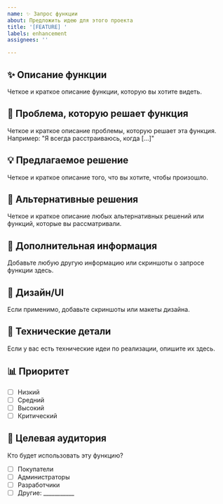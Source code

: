 ```yaml
---
name: ✨ Запрос функции
about: Предложить идею для этого проекта
title: '[FEATURE] '
labels: enhancement
assignees: ''

---
```


## ✨ Описание функции
Четкое и краткое описание функции, которую вы хотите видеть.

## 🎯 Проблема, которую решает функция
Четкое и краткое описание проблемы, которую решает эта функция. Например: "Я всегда расстраиваюсь, когда [...]"

## 💡 Предлагаемое решение
Четкое и краткое описание того, что вы хотите, чтобы произошло.

## 🔄 Альтернативные решения
Четкое и краткое описание любых альтернативных решений или функций, которые вы рассматривали.

## 📱 Дополнительная информация
Добавьте любую другую информацию или скриншоты о запросе функции здесь.

## 🎨 Дизайн/UI
Если применимо, добавьте скриншоты или макеты дизайна.

## 🔧 Технические детали
Если у вас есть технические идеи по реализации, опишите их здесь.

## 📊 Приоритет
- [ ] Низкий
- [ ] Средний
- [ ] Высокий
- [ ] Критический

## 🎯 Целевая аудитория
Кто будет использовать эту функцию?
- [ ] Покупатели
- [ ] Администраторы
- [ ] Разработчики
- [ ] Другие: ___________
